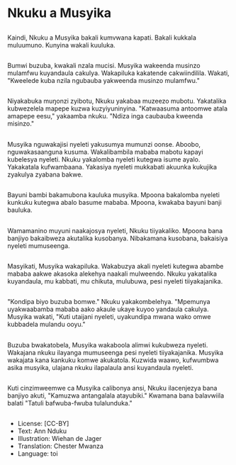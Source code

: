 # Nkuku a Musyika

##
Kaindi, Nkuku a Musyika bakali kumvwana kapati. Bakali kukkala muluumuno. Kunyina wakali kuuluka.

##
Bumwi buzuba, kwakali nzala mucisi. Musyika wakeenda musinzo mulamfwu kuyandaula cakulya. Wakapiluka kakatende cakwiindilila. Wakati, "Kweelede kuba nzila ngubauba yakweenda musinzo mulamfwu."

##
Niyakabuka muŋonzi zyibotu, Nkuku yakabaa muzeezo mubotu. Yakatalika kubwezelela mapepe kuzwa kuzyiyuninyina. "Katwaasuma antoomwe atala amapepe eesu," yakaamba nkuku. "Ndiza inga caubauba kweenda misinzo."

##
Musyika nguwakajisi nyeleti yakusumya mumunzi oonse. Aboobo, nguwakasaanguna kusuma. Wakalibambila mababa mabotu kapayi kubelesya nyeleti. Nkuku yakalomba nyeleti kutegwa isume ayalo. Yakakatala kufwambaana. Yakasiya nyeleti mukkabati akuunka kukujika zyakulya zyabana bakwe.

##
Bayuni bambi bakamubona kauluka musyika. Mpoona bakalomba nyeleti kunkuku kutegwa abalo basume mababa. Mpoona, kwakaba bayuni banji bauluka.

##
Wamamanino muyuni naakajosya nyeleti, Nkuku tiiyakaliko. Mpoona bana banjiyo bakaibweza akutalika kusobanya. Nibakamana kusobana, bakaisiya nyeleti mumuseenga.

##
Masyikati, Musyika wakapiluka. Wakabuzya akali nyeleti kutegwa abambe mababa aakwe akasoka alekehya naakali mulweendo. Nkuku yakatalika kuyandaula, mu kabbati, mu chikuta, mulubuwa, pesi nyeleti tiiyakajanika.

##
"Kondipa biyo buzuba bomwe." Nkuku yakakombelehya. "Mpemunya uyakwaabamba mababa aako akaule ukaye kuyoo yandaula cakulya. Musyika wakati, "Kuti utaijani nyeleti, uyakundipa mwana wako omwe kubbadela mulandu ooyu."

##
Buzuba bwakatobela, Musyika wakaboola alimwi kukubweza nyeleti. Wakajana nkuku ilayanga mumuseenga pesi nyeleti tiiyakajanika. Musyika wakajata kana kankuku komwe akukatola. Kuzwida waawo, kufwumbwa asika musyika, ulajana nkuku ilapalaula ansi kuyandaula nyeleti.

##
Kuti cinzimweemwe ca Musyika calibonya ansi, Nkuku ilacenjezya bana banjiyo akuti, "Kamuzwa antangalala atayubiki." Kwamana bana balavwiila balati "Tatuli bafwuba-fwuba tulalunduka."

##
* License: [CC-BY]
* Text: Ann Nduku
* Illustration: Wiehan de Jager
* Translation: Chester Mwanza
* Language: toi
